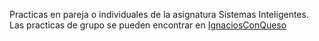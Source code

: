 Practicas en pareja o individuales de la asignatura Sistemas Inteligentes.
Las practicas de grupo se pueden encontrar en [IgnaciosConQueso](https://github.com/IgnaciosConQueso/SI)
